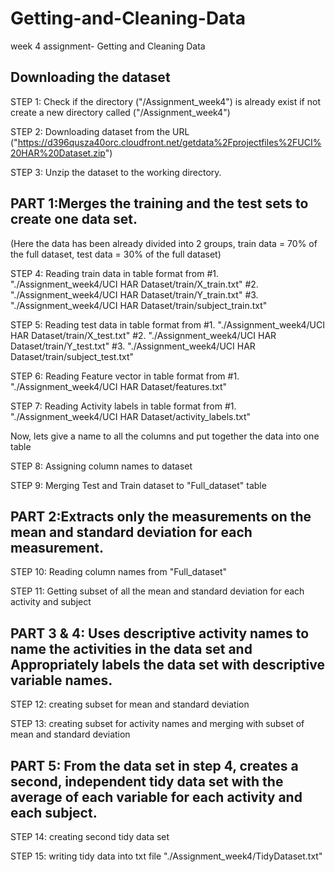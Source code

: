 # Getting-and-Cleaning-Data
week 4 assignment- Getting and Cleaning Data

## Downloading the dataset

STEP 1: Check if the directory ("/Assignment_week4") is already exist if not create a new directory called ("/Assignment_week4")

STEP 2: Downloading dataset from the URL ("https://d396qusza40orc.cloudfront.net/getdata%2Fprojectfiles%2FUCI%20HAR%20Dataset.zip")

STEP 3: Unzip the dataset to the working directory.


## PART 1:Merges the training and the test sets to create one data set.
  (Here the data has been already divided into 2 groups, train data = 70% of the full dataset, test data = 30% of the full dataset)


STEP 4: Reading train data in table format from 
         #1. "./Assignment_week4/UCI HAR Dataset/train/X_train.txt"
		 #2. "./Assignment_week4/UCI HAR Dataset/train/Y_train.txt"
		 #3. "./Assignment_week4/UCI HAR Dataset/train/subject_train.txt"
		 
STEP 5: Reading test data in table format from 
         #1. "./Assignment_week4/UCI HAR Dataset/train/X_test.txt"
		 #2. "./Assignment_week4/UCI HAR Dataset/train/Y_test.txt"
		 #3. "./Assignment_week4/UCI HAR Dataset/train/subject_test.txt"
		 
STEP 6: Reading Feature vector in table format from
		#1. "./Assignment_week4/UCI HAR Dataset/features.txt"
	
STEP 7: Reading Activity labels in table format from
		#1. "./Assignment_week4/UCI HAR Dataset/activity_labels.txt"

Now, lets give a name to all the columns and put together the data into one table


STEP 8: Assigning column names to dataset

STEP 9: Merging Test and Train dataset to "Full_dataset" table 


##  PART 2:Extracts only the measurements on the mean and standard deviation for each measurement.


STEP 10: Reading column names from "Full_dataset" 

STEP 11: Getting subset of all the mean and standard deviation for each activity and subject


## PART 3 & 4: Uses descriptive activity names to name the activities in the data set and Appropriately labels the data set with descriptive variable names.


STEP 12: creating subset for mean and standard deviation

STEP 13: creating subset for activity names and merging with subset of mean and standard deviation


## PART 5: From the data set in step 4, creates a second, independent tidy data set with the average of each variable for each activity and each subject.


STEP 14: creating second tidy data set

STEP 15: writing tidy data into txt file "./Assignment_week4/TidyDataset.txt"
